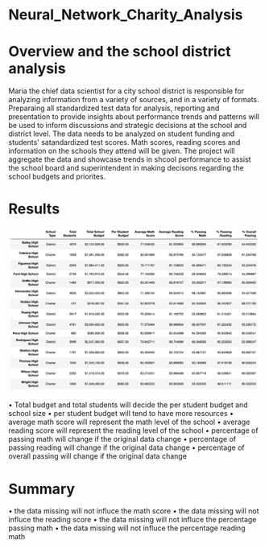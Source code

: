# Neural_Network_Charity_Analysis
# Overview and the school district analysis

Maria the chief data scientist for a city school district is responsible for analyzing information from a variety of sources, and in a variety of formats. Preparaing all standardized test data for analysis, reporting and presentation to provide insights about performance trends and patterns will be used to inform discussions and strategic decisions at the school and district level. The data needs to be analyzed on student funding and students' satandardized test scores. Math scores, reading scores and information on the schools they attend will be given. The project will aggregate the data and showcase trends in shcool performance to assist the school board and superintendent in making decisons regarding the school budgets and priorites.


# Results


![alt text](https://github.com/Herbert-0820/School_District_Analysis/blob/main/Screen%20Shot%202021-09-24%20at%209.00.40%20PM.png)



• Total budget and total students will decide the per student budget and school size
• per student budget will tend to have more resources
• average math score will represent the math level of the school
•	average reading score will represent the reading level of the school
•	percentage of passing math will change if the original data change
•	percentage of passing reading will change if the original data change
•	percentage of overall passing will change if the original data change


# Summary

• the data missing will not influce the math score
• the data missing will not influce the reading score
• the data missing will not influce the percentage passing math
• the data missing will not influce the percentage reading math

